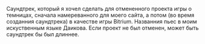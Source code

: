 Саундтрек, который я хочел сделать для отмененного проекта игры о темницах, сначала намереванного для моего сайта, а потом (во время созданния саундтрека) в качестве игры Bitrium. Названния пьес в моим искуственным языке Даикова. Если проект не был отменен, может быть саундтрек бы был длиннее.
